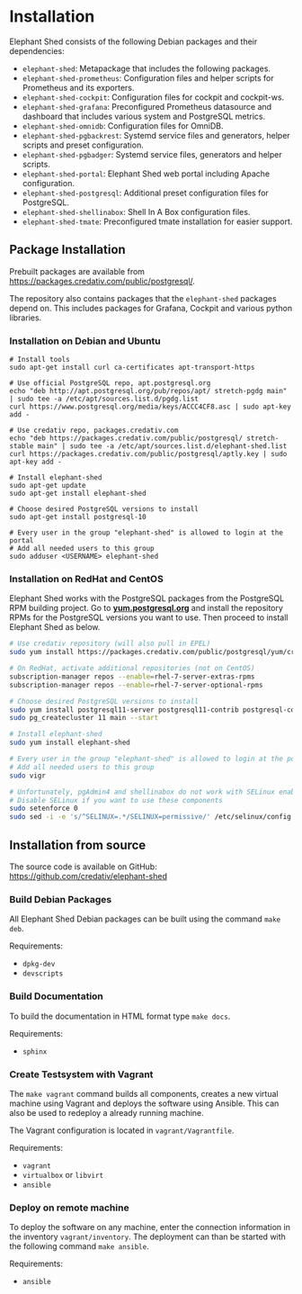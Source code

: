 
# Installation

Elephant Shed consists of the following Debian packages and their dependencies:

  * `elephant-shed`:
    Metapackage that includes the following packages.
  * `elephant-shed-prometheus`:
    Configuration files and helper scripts for Prometheus and its exporters.
  * `elephant-shed-cockpit`:
    Configuration files for cockpit and cockpit-ws.
  * `elephant-shed-grafana`:
    Preconfigured Prometheus datasource and dashboard that includes various system
    and PostgreSQL metrics.
  * `elephant-shed-omnidb`:
    Configuration files for OmniDB.
  * `elephant-shed-pgbackrest`:
    Systemd service files and generators, helper scripts and preset configuration.
  * `elephant-shed-pgbadger`:
    Systemd service files, generators and helper scripts.
  * `elephant-shed-portal`:
    Elephant Shed web portal including Apache configuration.
  * `elephant-shed-postgresql`:
    Additional preset configuration files for PostgreSQL.
  * `elephant-shed-shellinabox`:
    Shell In A Box configuration files.
  * `elephant-shed-tmate`:
    Preconfigured tmate installation for easier support.

## Package Installation

Prebuilt packages are available from <https://packages.credativ.com/public/postgresql/>.

The repository also contains packages that the `elephant-shed` packages depend
on. This includes packages for Grafana, Cockpit and various python libraries.

### Installation on Debian and Ubuntu

```
# Install tools
sudo apt-get install curl ca-certificates apt-transport-https

# Use official PostgreSQL repo, apt.postgresql.org
echo "deb http://apt.postgresql.org/pub/repos/apt/ stretch-pgdg main" | sudo tee -a /etc/apt/sources.list.d/pgdg.list
curl https://www.postgresql.org/media/keys/ACCC4CF8.asc | sudo apt-key add -

# Use credativ repo, packages.credativ.com
echo "deb https://packages.credativ.com/public/postgresql/ stretch-stable main" | sudo tee -a /etc/apt/sources.list.d/elephant-shed.list
curl https://packages.credativ.com/public/postgresql/aptly.key | sudo apt-key add -

# Install elephant-shed
sudo apt-get update
sudo apt-get install elephant-shed

# Choose desired PostgreSQL versions to install
sudo apt-get install postgresql-10

# Every user in the group "elephant-shed" is allowed to login at the portal
# Add all needed users to this group
sudo adduser <USERNAME> elephant-shed
```

### Installation on RedHat and CentOS

Elephant Shed works with the PostgreSQL packages from the PostgreSQL RPM building project.
Go to <a href="https://yum.postgresql.org/"><b>yum.postgresql.org</b></a> and
install the repository RPMs for the PostgreSQL versions you want to use.
Then proceed to install Elephant Shed as below.

```bash
# Use credativ repository (will also pull in EPEL)
sudo yum install https://packages.credativ.com/public/postgresql/yum/credativ-repo.rpm

# On RedHat, activate additional repositories (not on CentOS)
subscription-manager repos --enable=rhel-7-server-extras-rpms
subscription-manager repos --enable=rhel-7-server-optional-rpms

# Choose desired PostgreSQL versions to install
sudo yum install postgresql11-server postgresql11-contrib postgresql-common
sudo pg_createcluster 11 main --start

# Install elephant-shed
sudo yum install elephant-shed

# Every user in the group "elephant-shed" is allowed to login at the portal
# Add all needed users to this group
sudo vigr

# Unfortunately, pgAdmin4 and shellinabox do not work with SELinux enabled
# Disable SELinux if you want to use these components
sudo setenforce 0
sudo sed -i -e 's/^SELINUX=.*/SELINUX=permissive/' /etc/selinux/config
```

## Installation from source

The source code is available on GitHub: <https://github.com/credativ/elephant-shed>

### Build Debian Packages

All Elephant Shed Debian packages can be built using the command `make deb`.

Requirements:

  - `dpkg-dev`
  - `devscripts`

### Build Documentation

To build the documentation in HTML format type `make docs`.

Requirements:

  - `sphinx`

### Create Testsystem with Vagrant

The `make vagrant` command builds all components, creates a new virtual machine using Vagrant and deploys the software using Ansible.
This can also be used to redeploy a already running machine.

The Vagrant configuration is located in `vagrant/Vagrantfile`.

Requirements:

  - `vagrant`
  - `virtualbox` or `libvirt`
  - `ansible`

### Deploy on remote machine

To deploy the software on any machine, enter the connection information in the inventory `vagrant/inventory`.
The deployment can than be started with the following command `make ansible`.

Requirements:

  - `ansible`
